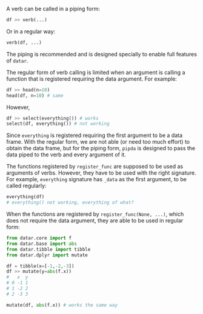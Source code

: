 
A verb can be called in a piping form:
```python
df >> verb(...)
```

Or in a regular way:
```python
verb(df, ...)
```

The piping is recommended and is designed specially to enable full features of `datar`.

The regular form of verb calling is limited when an argument is calling a function that is registered requiring the data argument. For example:

```python
df >> head(n=10)
head(df, n=10) # same
```

However,
```python
df >> select(everything()) # works
select(df, everything()) # not working
```
Since `everything` is registered requiring the first argument to be a data frame. With the regular form, we are not able (or need too much effort) to obtain the data frame, but for the piping form, `pipda` is designed to pass the data piped to the verb and every argument of it.

The functions registered by `register_func` are supposed to be used as arguments of verbs. However, they have to be used with the right signature. For example, `everything` signature has `_data` as the first argument, to be called regularly:
```python
everything(df)
# everything() not working, everything of what?
```

When the functions are registered by `register_func(None, ...)`, which does not require the data argument, they are able to be used in regular form:

```python
from datar.core import f
from datar.base import abs
from datar.tibble import tibble
from datar.dplyr import mutate

df = tibble(x=[-1,-2,-3])
df >> mutate(y=abs(f.x))
#   x  y
# 0 -1 1
# 1 -2 2
# 2 -3 3

mutate(df, abs(f.x)) # works the same way
```
